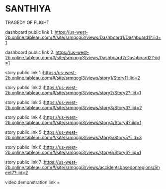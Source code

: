 # SANTHIYA
TRAGEDY OF FLIGHT

dashboard public link 1: https://us-west-2b.online.tableau.com/#/site/srmqcgi3/views/Dashboard1/Dashboard1?:iid=1

dashboard public link 2: https://us-west-2b.online.tableau.com/#/site/srmqcgi3/views/Dashboard2/Dashboard2?:iid=1

story public link 1 :https://us-west-2b.online.tableau.com/#/site/srmqcgi3/views/story1/Story1?:iid=2

story public link 2 :https://us-west-2b.online.tableau.com/#/site/srmqcgi3/views/story2/Story2?:iid=1

story public link 3 :https://us-west-2b.online.tableau.com/#/site/srmqcgi3/views/story3/Story3?:iid=2

story public link 4 :https://us-west-2b.online.tableau.com/#/site/srmqcgi3/views/story4/Story4?:iid=1

story public link 5 :https://us-west-2b.online.tableau.com/#/site/srmqcgi3/views/story5/Story5?:iid=3

story public link 6 :https://us-west-2b.online.tableau.com/#/site/srmqcgi3/views/story6/Story6?:iid=1

story public link 7 :https://us-west-2b.online.tableau.com/#/site/srmqcgi3/views/accidentsbasedonregions/Sheet7?:iid=2

video demonstration link =

